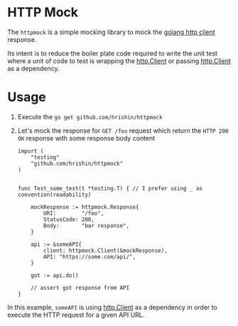 # HTTP Mock
The `httpmock` is a simple mocking library to mock the [golang http client](https://golang.org/src/net/http/client.go) response.

Its intent is to reduce the boiler plate code required to write the unit test where a unit of code to test is wrapping the [http.Client](https://golang.org/src/net/http/client.go) or passing [http.Client](https://golang.org/src/net/http/client.go) as a dependency.


# Usage
1) Execute the `go get github.com/hrishin/httpmock`

2) Let's mock the response for `GET /foo` request which return the `HTTP 200 OK` response with some response body content

    ```
    import (
        "testing"
        "github.com/hrishin/httpmock"
    )


    func Test_some_test(t *testing.T) { // I prefer using _ as convention(readability)

        mockResponse := httpmock.Response{
            URI:        "/foo",
            StatusCode: 200,
            Body:       "bar response",
        }

        api := &someAPI{
            client: httpmock.Client(&mockResponse),
            API: "https://some.com/api/",
        }

        got := api.do()

        // assert got response from API
    }
    ```

In this example, `someAPI` is using [http.Client]() as a dependency in order to execute the HTTP request for a given API URL.
